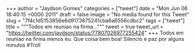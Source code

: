 
+++
author = "Jaydson Gomes"
categories = ["tweet"]
date = "Mon Jun 06 18:40:15 +0000 2011"
draft = false
image = "No media found for this Tweet"
slug = "7f4c1d5153856e6d9173875241cba6a6556cdbc2"
tags = ["tweet"]
title = """Todos em reuniao na firma..."""
tweet = true
tweet_url = "https://twitter.com/jaydson/status/77807026977255424"
+++
Todos em reuniao na firma menos eu. Que coisa bem boa! Silencio e paz por alguns minutos #Troll
